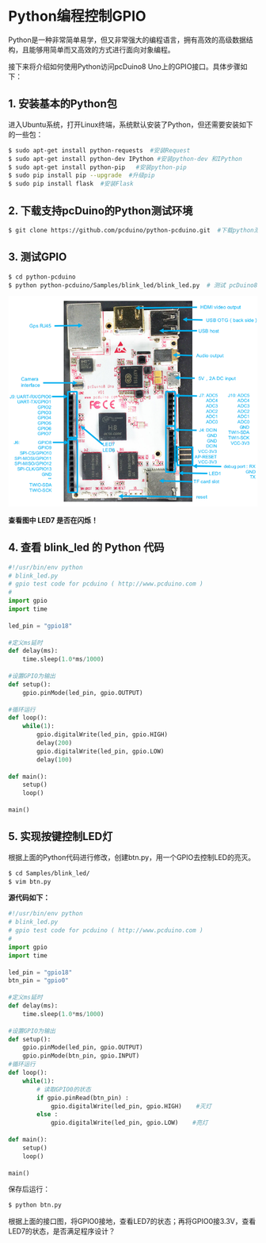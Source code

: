 # Python编程控制GPIO

Python是一种非常简单易学，但又非常强大的编程语言，拥有高效的高级数据结构，且能够用简单而又高效的方式进行面向对象编程。

接下来将介绍如何使用Python访问pcDuino8 Uno上的GPIO接口。具体步骤如下：

## 1. 安装基本的Python包
进入Ubuntu系统，打开Linux终端，系统默认安装了Python，但还需要安装如下的一些包：
```bash
$ sudo apt-get install python-requests  #安装Request
$ sudo apt-get install python-dev IPython #安装python-dev 和IPython
$ sudo apt-get install python-pip   #安装python-pip
$ sudo pip install pip --upgrade  #升级pip
$ sudo pip install flask  #安装Flask
```
## 2. 下载支持pcDuino的Python测试环境
```bash
$ git clone https://github.com/pcduino/python-pcduino.git  #下载python测试环境。
```
## 3. 测试GPIO
```bash
$ cd python-pcduino
$ python python-pcduino/Samples/blink_led/blink_led.py  # 测试 pcDuino8 Uno上LED7。
```
<img src="../images/io.png" title="IO" width=600>

**查看图中 LED7  是否在闪烁！**

## 4. 查看 blink_led 的 Python 代码
```python
#!/usr/bin/env python
# blink_led.py
# gpio test code for pcduino ( http://www.pcduino.com )
#
import gpio
import time

led_pin = "gpio18"

#定义ms延时
def delay(ms):
    time.sleep(1.0*ms/1000)

#设置GPIO为输出
def setup():
    gpio.pinMode(led_pin, gpio.OUTPUT)

#循环运行
def loop():
    while(1):
        gpio.digitalWrite(led_pin, gpio.HIGH)
        delay(200)
        gpio.digitalWrite(led_pin, gpio.LOW)
        delay(100)

def main():
    setup()
    loop()

main()

```

## 5. 实现按键控制LED灯
根据上面的Python代码进行修改，创建btn.py，用一个GPIO去控制LED的亮灭。
```bash
$ cd Samples/blink_led/
$ vim btn.py
```

**源代码如下：**
```python
#!/usr/bin/env python
# blink_led.py
# gpio test code for pcduino ( http://www.pcduino.com )
#
import gpio
import time

led_pin = "gpio18"
btn_pin = "gpio0"

#定义ms延时
def delay(ms):
    time.sleep(1.0*ms/1000)

#设置GPIO为输出
def setup():
    gpio.pinMode(led_pin, gpio.OUTPUT)
    gpio.pinMode(btn_pin, gpio.INPUT)
#循环运行
def loop():
    while(1):
        # 读取GPIO0的状态
        if gpio.pinRead(btn_pin) :
            gpio.digitalWrite(led_pin, gpio.HIGH)    #灭灯
        else :
            gpio.digitalWrite(led_pin, gpio.LOW)    #亮灯

def main():
    setup()
    loop()

main()
```

保存后运行：
```bash
$ python btn.py
```

根据上面的接口图，将GPIO0接地，查看LED7的状态；再将GPIO0接3.3V，查看LED7的状态，是否满足程序设计？
